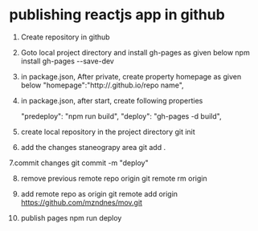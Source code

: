 
# publishing reactjs app in github

1. Create repository in github

2. Goto local project directory and install gh-pages as given below
   npm install gh-pages --save-dev

3. in package.json, After private, create property homepage as given below
   "homepage":"http://<username>.github.io/repo name",

4. in package.json, after start, create following properties

   "predeploy": "npm run build",
   "deploy": "gh-pages -d build",

5. create local repository in the project directory
   git init

6. add the changes staneograpy area
   git add .

7.commit changes
   git commit -m "deploy"

8. remove previous remote repo origin
   git remote rm origin

9. add remote repo as origin
   git remote add origin https://github.com/mzndnes/mov.git

10. publish pages
   npm run deploy

